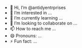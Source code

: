 - 👋 Hi, I’m @antidyentrprises
- 👀 I’m interested in ...
- 🌱 I’m currently learning ...
- 💞️ I’m looking to collaborate on ...
- 📫 How to reach me ...
- 😄 Pronouns: ...
- ⚡ Fun fact: ...

<!---
antidyentrprises/antidyentrprises is a ✨ special ✨ repository because its `README.md` (this file) appears on your GitHub profile.
You can click the Preview link to take a look at your changes.
--->
